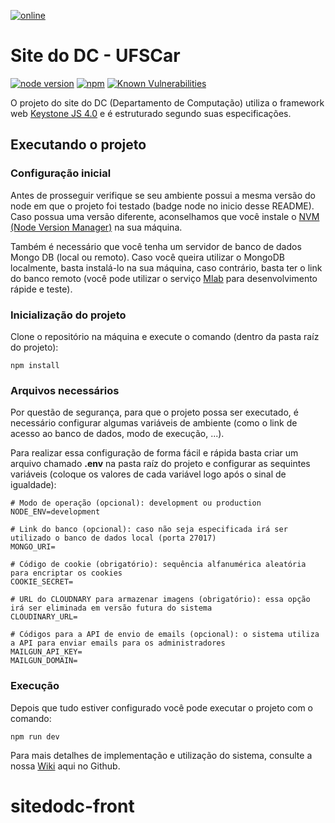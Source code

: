 [![online](https://img.shields.io/badge/build-online-green.svg?style=for-the-badge)](https://site-dc.herokuapp.com/)
# Site do DC - UFSCar

[![node version](https://img.shields.io/badge/node-9.11.1-blue.svg?style=flat-square)](https://nodejs.org/en/blog/release/v9.11.0/) [![npm](https://img.shields.io/badge/npm-5.8.0-blue.svg?style=flat-square)](https://www.npmjs.com/package/npm5) [![Known Vulnerabilities](https://snyk.io/test/github/petbccufscar/sitedodc/badge.svg?style=flat-square)](https://snyk.io/test/github/petbccufscar/sitedodc)

O projeto do site do DC (Departamento de Computação) utiliza o framework web [Keystone JS 4.0](https://github.com/keystonejs/keystone) e é estruturado segundo suas especificações.

## Executando o projeto

### Configuração inicial

Antes de prosseguir verifique se seu ambiente possui a mesma versão do node em que o projeto foi testado (badge node no inicio desse README). Caso possua uma versão diferente, aconselhamos que você instale o [NVM (Node Version Manager)](https://github.com/creationix/nvm) na sua máquina.

Também é necessário que você tenha um servidor de banco de dados Mongo DB (local ou remoto). Caso você queira utilizar o MongoDB localmente, basta instalá-lo na sua máquina, caso contrário, basta ter o link do banco remoto (você pode utilizar o serviço [Mlab](http://mlab.com/) para desenvolvimento rápide e teste).

### Inicialização do projeto
Clone o repositório na máquina e execute o comando (dentro da pasta raíz do projeto):

``` shell
npm install
```

### Arquivos necessários
Por questão de segurança, para que o projeto possa ser executado, é necessário configurar algumas variáveis de ambiente (como o link de acesso ao banco de dados, modo de execução, ...).

Para realizar essa configuração de forma fácil e rápida basta criar um arquivo chamado **.env** na pasta raíz do projeto e configurar as sequintes variáveis (coloque os valores de cada variável logo após o sinal de igualdade):

``` shell
# Modo de operação (opcional): development ou production
NODE_ENV=development

# Link do banco (opcional): caso não seja especificada irá ser utilizado o banco de dados local (porta 27017)
MONGO_URI=

# Código de cookie (obrigatório): sequência alfanumérica aleatória para encriptar os cookies
COOKIE_SECRET=

# URL do CLOUDNARY para armazenar imagens (obrigatório): essa opção irá ser eliminada em versão futura do sistema
CLOUDINARY_URL=

# Códigos para a API de envio de emails (opcional): o sistema utiliza a API para enviar emails para os administradores
MAILGUN_API_KEY=
MAILGUN_DOMAIN=
```

### Execução
Depois que tudo estiver configurado você pode executar o projeto com o comando:

``` shell
npm run dev
```

Para mais detalhes de implementação e utilização do sistema, consulte a nossa [Wiki](https://github.com/petbccufscar/sitedodc/wiki) aqui no Github.





 # sitedodc-front
